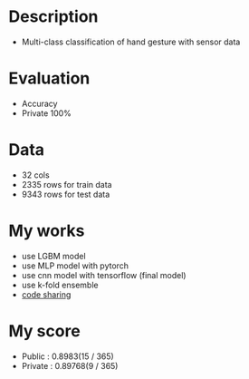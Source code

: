 # Description

* Multi-class classification of hand gesture with sensor data

# Evaluation

* Accuracy
* Private 100%

# Data

* 32 cols
* 2335 rows for train data
* 9343 rows for test data

# My works

* use LGBM model
* use MLP model with pytorch
* use cnn model with tensorflow (final model)
* use k-fold ensemble
* [code sharing](https://dacon.io/competitions/official/235876/codeshare/4692?page=1&dtype=recent)

# My score

* Public : 0.8983(15 / 365)
* Private : 0.89768(9 / 365)
